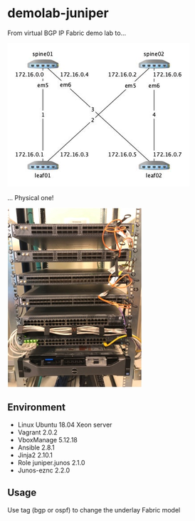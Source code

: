 # demolab-juniper

From virtual BGP IP Fabric demo lab to...

![Virtual demo lab](Juniper-IP-Fabric.jpg)

... Physical one!

![Physical demo lab](Juniper-demo-lab.jpg)

## Environment
- Linux Ubuntu 18.04 Xeon server
- Vagrant 2.0.2
- VboxManage 5.12.18
- Ansible 2.8.1
- Jinja2 2.10.1
- Role juniper.junos 2.1.0
- Junos-eznc 2.2.0

## Usage
Use tag (bgp or ospf) to change the underlay Fabric model
